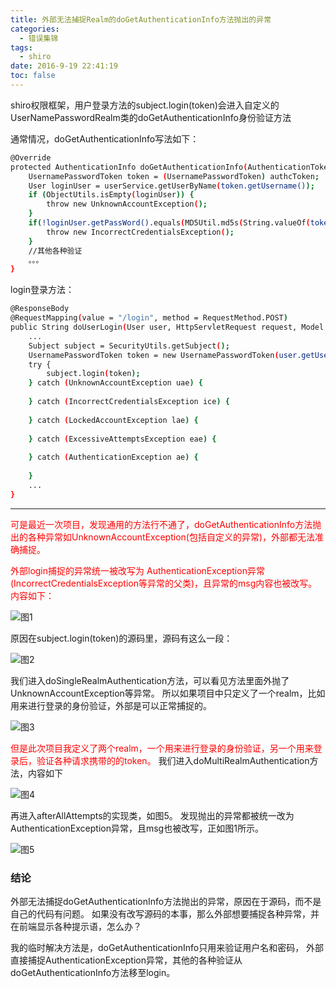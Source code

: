 ```yaml
---
title: 外部无法捕捉Realm的doGetAuthenticationInfo方法抛出的异常
categories:
  - 错误集锦
tags:
  - shiro
date: 2016-9-19 22:41:19
toc: false
---
```


shiro权限框架，用户登录方法的subject.login(token)会进入自定义的UserNamePasswordRealm类的doGetAuthenticationInfo身份验证方法

通常情况，doGetAuthenticationInfo写法如下：

```bash
@Override
protected AuthenticationInfo doGetAuthenticationInfo(AuthenticationToken authcToken) throws AuthenticationException {
	UsernamePasswordToken token = (UsernamePasswordToken) authcToken;
	User loginUser = userService.getUserByName(token.getUsername());
	if (ObjectUtils.isEmpty(loginUser)) {
		throw new UnknownAccountException();
	}
	if(!loginUser.getPassWord().equals(MD5Util.md5s(String.valueOf(token.getPassword())))){
		throw new IncorrectCredentialsException();
	}
	//其他各种验证
	。。。
}

```

login登录方法：
```bash
@ResponseBody
@RequestMapping(value = "/login", method = RequestMethod.POST)
public String doUserLogin(User user, HttpServletRequest request, Model model) {
	...
	Subject subject = SecurityUtils.getSubject();
	UsernamePasswordToken token = new UsernamePasswordToken(user.getUserName(), user.getPassWord());
	try {
		subject.login(token);
	} catch (UnknownAccountException uae) {
		
	} catch (IncorrectCredentialsException ice) {
		
	} catch (LockedAccountException lae) {
		
	} catch (ExcessiveAttemptsException eae) {
		
	} catch (AuthenticationException ae) {
		
	}
	...
}
```

---

<font style="color:red">可是最近一次项目，发现通用的方法行不通了，doGetAuthenticationInfo方法抛出的各种异常如UnknownAccountException(包括自定义的异常)，外部都无法准确捕捉。

<!-- more -->

外部login捕捉的异常统一被改写为 AuthenticationException异常(IncorrectCredentialsException等异常的父类)，且异常的msg内容也被改写。内容如下：</font>


![图1](http://7xvfir.com1.z0.glb.clouddn.com/%E5%A4%96%E9%83%A8%E6%97%A0%E6%B3%95%E6%8D%95%E6%8D%89Realm%E7%9A%84doGetAuthenticationInfo%E6%96%B9%E6%B3%95%E6%8A%9B%E5%87%BA%E7%9A%84%E5%BC%82%E5%B8%B8/1.png?imageView2/0/q/75|watermark/1/image/aHR0cDovLzd4dmZpci5jb20xLnowLmdsYi5jbG91ZGRuLmNvbS8lRTYlQjAlQjQlRTUlOEQlQjAvJUU1JThEJTlBJUU1JUFFJUEyJUU2JUIwJUI0JUU1JThEJUIwLnBuZw==/dissolve/100/gravity/SouthEast/dx/10/dy/10|imageslim)

原因在subject.login(token)的源码里，源码有这么一段：

![图2](http://7xvfir.com1.z0.glb.clouddn.com/%E5%A4%96%E9%83%A8%E6%97%A0%E6%B3%95%E6%8D%95%E6%8D%89Realm%E7%9A%84doGetAuthenticationInfo%E6%96%B9%E6%B3%95%E6%8A%9B%E5%87%BA%E7%9A%84%E5%BC%82%E5%B8%B8/2.png?imageView2/0/q/75|watermark/1/image/aHR0cDovLzd4dmZpci5jb20xLnowLmdsYi5jbG91ZGRuLmNvbS8lRTYlQjAlQjQlRTUlOEQlQjAvJUU1JThEJTlBJUU1JUFFJUEyJUU2JUIwJUI0JUU1JThEJUIwLnBuZw==/dissolve/100/gravity/SouthEast/dx/10/dy/10|imageslim)

我们进入doSingleRealmAuthentication方法，可以看见方法里面外抛了UnknownAccountException等异常。
所以如果项目中只定义了一个realm，比如用来进行登录的身份验证，外部是可以正常捕捉的。

![图3](http://7xvfir.com1.z0.glb.clouddn.com/%E5%A4%96%E9%83%A8%E6%97%A0%E6%B3%95%E6%8D%95%E6%8D%89Realm%E7%9A%84doGetAuthenticationInfo%E6%96%B9%E6%B3%95%E6%8A%9B%E5%87%BA%E7%9A%84%E5%BC%82%E5%B8%B8/3.png?imageView2/0/q/75|watermark/1/image/aHR0cDovLzd4dmZpci5jb20xLnowLmdsYi5jbG91ZGRuLmNvbS8lRTYlQjAlQjQlRTUlOEQlQjAvJUU1JThEJTlBJUU1JUFFJUEyJUU2JUIwJUI0JUU1JThEJUIwLnBuZw==/dissolve/100/gravity/SouthEast/dx/10/dy/10|imageslim)

<font style="color:red">但是此次项目我定义了两个realm，一个用来进行登录的身份验证，另一个用来登录后，验证各种请求携带的的token。</font>
我们进入doMultiRealmAuthentication方法，内容如下

![图4](http://7xvfir.com1.z0.glb.clouddn.com/%E5%A4%96%E9%83%A8%E6%97%A0%E6%B3%95%E6%8D%95%E6%8D%89Realm%E7%9A%84doGetAuthenticationInfo%E6%96%B9%E6%B3%95%E6%8A%9B%E5%87%BA%E7%9A%84%E5%BC%82%E5%B8%B8/4.png?imageView2/0/q/75|watermark/1/image/aHR0cDovLzd4dmZpci5jb20xLnowLmdsYi5jbG91ZGRuLmNvbS8lRTYlQjAlQjQlRTUlOEQlQjAvJUU1JThEJTlBJUU1JUFFJUEyJUU2JUIwJUI0JUU1JThEJUIwLnBuZw==/dissolve/100/gravity/SouthEast/dx/10/dy/10|imageslim)

再进入afterAllAttempts的实现类，如图5。
发现抛出的异常都被统一改为AuthenticationException异常，且msg也被改写，正如图1所示。

![图5](http://7xvfir.com1.z0.glb.clouddn.com/%E5%A4%96%E9%83%A8%E6%97%A0%E6%B3%95%E6%8D%95%E6%8D%89Realm%E7%9A%84doGetAuthenticationInfo%E6%96%B9%E6%B3%95%E6%8A%9B%E5%87%BA%E7%9A%84%E5%BC%82%E5%B8%B8/5.png?imageView2/0/q/75|watermark/1/image/aHR0cDovLzd4dmZpci5jb20xLnowLmdsYi5jbG91ZGRuLmNvbS8lRTYlQjAlQjQlRTUlOEQlQjAvJUU1JThEJTlBJUU1JUFFJUEyJUU2JUIwJUI0JUU1JThEJUIwLnBuZw==/dissolve/100/gravity/SouthEast/dx/10/dy/10|imageslim)


### 结论

外部无法捕捉doGetAuthenticationInfo方法抛出的异常，原因在于源码，而不是自己的代码有问题。
如果没有改写源码的本事，那么外部想要捕捉各种异常，并在前端显示各种提示语，怎么办？

我的临时解决方法是，doGetAuthenticationInfo只用来验证用户名和密码，
外部直接捕捉AuthenticationException异常，其他的各种验证从doGetAuthenticationInfo方法移至login。